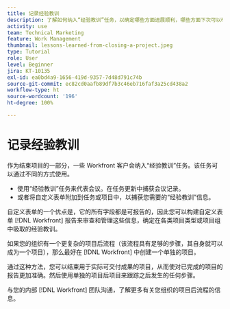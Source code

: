 ```yaml
---
title: 记录经验教训
description: 了解如何纳入“经验教训”任务，以确定哪些方面进展顺利，哪些方面下次可以改进。
activity: use
team: Technical Marketing
feature: Work Management
thumbnail: lessons-learned-from-closing-a-project.jpeg
type: Tutorial
role: User
level: Beginner
jira: KT-10135
exl-id: ea0bd4a9-1656-419d-9357-7d48d791c74b
source-git-commit: ec82cd0aafb89df7b3c46eb716faf3a25cd438a2
workflow-type: ht
source-wordcount: '196'
ht-degree: 100%

---
```


# 记录经验教训

作为结束项目的一部分，一些 Workfront 客户会纳入“经验教训”任务。该任务可以通过不同的方式使用。

* 使用“经验教训”任务来代表会议。在任务更新中捕获会议记录。
* 或者将自定义表单附加到任务或项目中，以捕获您需要的“经验教训”信息。

自定义表单的一个优点是，它的所有字段都是可报告的，因此您可以构建自定义表单 [!DNL Workfront] 报告来审查和管理这些信息，确定在各类项目类型或项目组中吸取的经验教训。

如果您的组织有一个更复杂的项目后流程（该流程具有足够的步骤，其自身就可以成为一个项目），那么最好在 [!DNL Workfront] 中创建一个单独的项目。

通过这种方法，您可以结束用于实际可交付成果的项目，从而使对已完成的项目的报告更加准确。然后使用单独的项目后项目来跟踪之后发生的任何步骤。

与您的内部 [!DNL Workfront] 团队沟通，了解更多有关您组织的项目后流程的信息。
